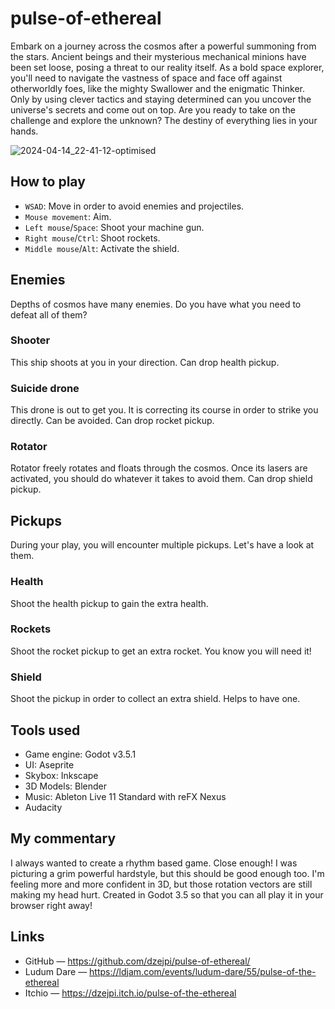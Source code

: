 # pulse-of-ethereal
Embark on a journey across the cosmos after a powerful summoning from the stars. Ancient beings and their mysterious mechanical minions have been set loose, posing a threat to our reality itself. 
As a bold space explorer, you'll need to navigate the vastness of space and face off against otherworldly foes, like the mighty Swallower and the enigmatic Thinker. 
Only by using clever tactics and staying determined can you uncover the universe's secrets and come out on top. Are you ready to take on the challenge and explore the unknown? The destiny of everything lies in your hands.

![2024-04-14_22-41-12-optimised](https://github.com/dzejpi/pulse-of-ethereal/assets/18399695/ca941a9f-55bc-4af7-a709-1a4916242f60)

## How to play

* `WSAD`: Move in order to avoid enemies and projectiles.
* `Mouse movement`: Aim.
* `Left mouse`/`Space`: Shoot your machine gun.
* `Right mouse`/`Ctrl`: Shoot rockets.
* `Middle mouse`/`Alt`: Activate the shield.

## Enemies
Depths of cosmos have many enemies. Do you have what you need to defeat all of them?

### Shooter
This ship shoots at you in your direction. 
Can drop health pickup.

### Suicide drone
This drone is out to get you. It is correcting its course in order to strike you directly. Can be avoided.
Can drop rocket pickup.

### Rotator
Rotator freely rotates and floats through the cosmos. Once its lasers are activated, you should do whatever it takes to avoid them.
Can drop shield pickup.

## Pickups

During your play, you will encounter multiple pickups. Let's have a look at them.

### Health
Shoot the health pickup to gain the extra health.

### Rockets
Shoot the rocket pickup to get an extra rocket. You know you will need it!

### Shield
Shoot the pickup in order to collect an extra shield. Helps to have one.


## Tools used

* Game engine: Godot v3.5.1
* UI: Aseprite
* Skybox: Inkscape
* 3D Models: Blender
* Music: Ableton Live 11 Standard with reFX Nexus
* Audacity

## My commentary
I always wanted to create a rhythm based game. Close enough! I was picturing a grim powerful hardstyle, but this should be good enough too. I'm feeling more and more confident in 3D, but those rotation vectors are still making my head hurt.
Created in Godot 3.5 so that you can all play it in your browser right away!

## Links

* GitHub — https://github.com/dzejpi/pulse-of-ethereal/
* Ludum Dare — https://ldjam.com/events/ludum-dare/55/pulse-of-the-ethereal
* Itchio — https://dzejpi.itch.io/pulse-of-the-ethereal
